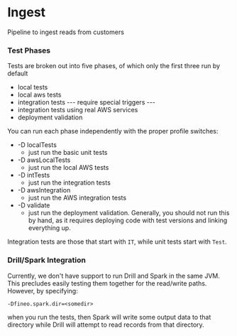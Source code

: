 # Ingest

Pipeline to ingest reads from customers

### Test Phases

Tests are broken out into five phases, of which only the first three run by default

  * local tests
  * local aws tests
  * integration tests
  --- require special triggers ---
  * integration tests using real AWS services
  * deployment validation

You can run each phase independently with the proper profile switches:

  * -D localTests
    * just run the basic unit tests
  * -D awsLocalTests
    * just run the local AWS tests
  * -D intTests
    * just run the integration tests
  * -D awsIntegration
    * just run the AWS integration tests
  * -D validate
    * just run the deployment validation. Generally, you should not run this by hand, as it requires deploying code with test versions and linking everything up.

Integration tests are those that start with ```IT```, while unit tests start with ```Test```.

### Drill/Spark Integration

Currently, we don't have support to run Drill and Spark in the same JVM. This precludes easily testing them together for the read/write paths. However, by specifying:

```-Dfineo.spark.dir=<somedir>```

when you run the tests, then Spark will write some output data to that directory while Drill will attempt to read records from that directory.
